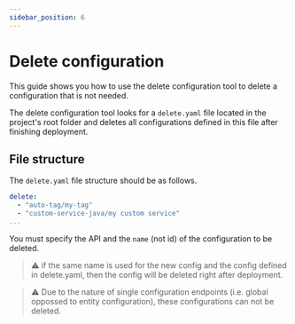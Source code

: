 ```yaml
---
sidebar_position: 6
---
```


# Delete configuration

This guide shows you how to use the delete configuration tool to delete a configuration that is not needed.

The delete configuration tool looks for a `delete.yaml` file located in the project's root folder and deletes all configurations defined in this file after finishing deployment.
 
## File structure

The `delete.yaml` file structure should be as follows.  

```yaml
delete:
  - "auto-tag/my-tag"
  - "custom-service-java/my custom service"
...
```
You must specify the API and the `name` (not id) of the configuration to be deleted.

> :warning: if the same name is used for the new config and the config defined in delete.yaml, then the config will be deleted right after deployment.

> :warning: Due to the nature of single configuration endpoints (i.e. global oppossed to entity configuration), these configurations can not be deleted.
